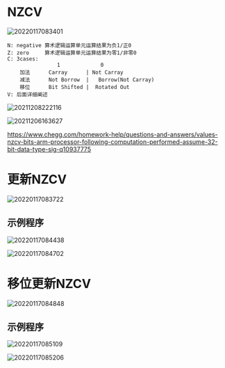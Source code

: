 # NZCV

![20220117083401](https://cdn.jsdelivr.net/gh/nzcv/picgo/20220117083401.png)

    N: negative 算术逻辑运算单元运算结果为负1/正0
    Z: zero     算术逻辑运算单元运算结果为零1/非零0
    C: 3cases:
                    1             0
        加法      Carray      | Not Carray
        减法      Not Borrow  |   Borrow(Not Carray)
        移位      Bit Shifted |  Rotated Out
    V: 后面详细阐述
 
![20211208222116](https://cdn.jsdelivr.net/gh/nzcv/picgo/20211208222116.png)


![20211206163627](https://cdn.jsdelivr.net/gh/nzcv/picgo/20211206163627.png)


https://www.chegg.com/homework-help/questions-and-answers/values-nzcv-bits-arm-processor-following-computation-performed-assume-32-bit-data-type-sig-q10937775

# 更新NZCV

![20220117083722](https://cdn.jsdelivr.net/gh/nzcv/picgo/20220117083722.png)

## 示例程序

![20220117084438](https://cdn.jsdelivr.net/gh/nzcv/picgo/20220117084438.png)

![20220117084702](https://cdn.jsdelivr.net/gh/nzcv/picgo/20220117084702.png)


# 移位更新NZCV

![20220117084848](https://cdn.jsdelivr.net/gh/nzcv/picgo/20220117084848.png)

## 示例程序

![20220117085109](https://cdn.jsdelivr.net/gh/nzcv/picgo/20220117085109.png)

![20220117085206](https://cdn.jsdelivr.net/gh/nzcv/picgo/20220117085206.png)